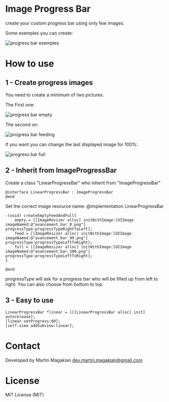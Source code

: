 Image Progress Bar
================

create your custom progress bar using only few images.

Some exemples you can create:

![progress bar exemples](https://raw.github.com/martin-magakian/ImageProgressBar/master/exemples.png)


How to use
================

1 - Create progress images
---------
You need to create a minimum of two pictures.

The First one:

![progress bar empty](https://raw.github.com/martin-magakian/ImageProgressBar/master/ImageProgressBar/Images/avancement_bar_0@2x.png)

The second on:

![progress bar feeding](https://raw.github.com/martin-magakian/ImageProgressBar/master/ImageProgressBar/Images/avancement_bar_99@2x.png)

If you want you can change the last displayed image for 100%:

![progress bar full](https://raw.github.com/martin-magakian/ImageProgressBar/master/ImageProgressBar/Images/avancement_bar_100@2x.png)


2 - Inherit from ImageProgressBar
---------

Create a class "LinearProgressBar" who inherit from "ImageProgressBar"

	@interface LinearProgressBar : ImageProgressBar
	@end


Set the correct image resource name:
	@implementation LinearProgressBar
	
	-(void) createEmptyFeedAndFull{
		empty = [[ImageResizer alloc] initWithImage:[UIImage imageNamed:@"avancement_bar_0.png"] progressType:progressTypeRightToLeft];
		feed = [[ImageResizer alloc] initWithImage:[UIImage imageNamed:@"avancement_bar_99.png"] progressType:progressTypeLeftToRight];
		full = [[ImageResizer alloc] initWithImage:[UIImage imageNamed:@"avancement_bar_100.png"] progressType:progressTypeLeftToRight];
	}
	
	@end


progressType will ask for a progress bar who will be filled up from left to right.
You can also choose from bottom to top.


3 - Easy to use
---------

	LinearProgressBar *linear = [[[LinearProgressBar alloc] init] autorelease];
	[linear setProgress:60];
	[self.view addSubview:linear];

Contact
=========
Developed by Martin Magakian
dev.martin.magakian@gmail.com


License
=========
MIT License (MIT)
